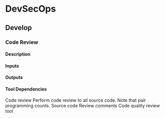 # DevSecOps

## Develop

### Code Review

#### Description

#### Inputs

#### Outputs

#### Tool Dependencies

Code review Perform code review to all
source code. Note that pair
programming counts.
Source code Review comments Code quality
review tool
